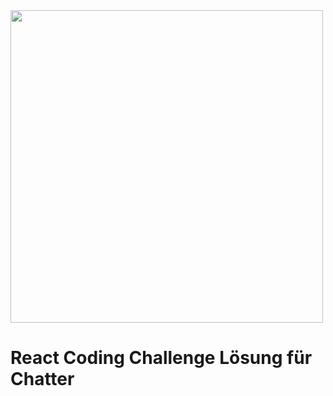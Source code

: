<img src="https://puu.sh/HyrmV/95c458d9d9.png" width=500 />

# React Coding Challenge Lösung für **Chatter** 



